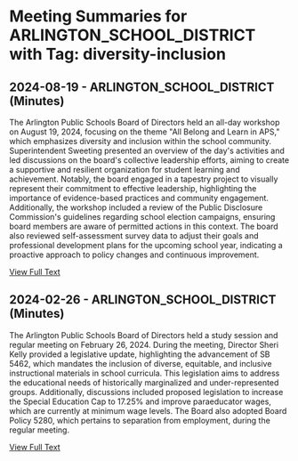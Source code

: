 # Meeting Summaries for ARLINGTON_SCHOOL_DISTRICT with Tag: diversity-inclusion

## 2024-08-19 - ARLINGTON_SCHOOL_DISTRICT (Minutes)

The Arlington Public Schools Board of Directors held an all-day workshop on August 19, 2024, focusing on the theme "All Belong and Learn in APS," which emphasizes diversity and inclusion within the school community. Superintendent Sweeting presented an overview of the day's activities and led discussions on the board's collective leadership efforts, aiming to create a supportive and resilient organization for student learning and achievement. Notably, the board engaged in a tapestry project to visually represent their commitment to effective leadership, highlighting the importance of evidence-based practices and community engagement. Additionally, the workshop included a review of the Public Disclosure Commission's guidelines regarding school election campaigns, ensuring board members are aware of permitted actions in this context. The board also reviewed self-assessment survey data to adjust their goals and professional development plans for the upcoming school year, indicating a proactive approach to policy changes and continuous improvement.

[View Full Text](https://raw.githubusercontent.com/VoronoiPerspectives/WashingtonStateSchoolBoardExplorer/refs/heads/main/data/countries/usa/states/wa/counties/snohomish/school_boards/arlington_school_district/2024/2024-08-19-minutes.txt)

## 2024-02-26 - ARLINGTON_SCHOOL_DISTRICT (Minutes)

The Arlington Public Schools Board of Directors held a study session and regular meeting on February 26, 2024. During the meeting, Director Sheri Kelly provided a legislative update, highlighting the advancement of SB 5462, which mandates the inclusion of diverse, equitable, and inclusive instructional materials in school curricula. This legislation aims to address the educational needs of historically marginalized and under-represented groups. Additionally, discussions included proposed legislation to increase the Special Education Cap to 17.25% and improve paraeducator wages, which are currently at minimum wage levels. The Board also adopted Board Policy 5280, which pertains to separation from employment, during the regular meeting.

[View Full Text](https://raw.githubusercontent.com/VoronoiPerspectives/WashingtonStateSchoolBoardExplorer/refs/heads/main/data/countries/usa/states/wa/counties/snohomish/school_boards/arlington_school_district/2024/2024-02-26-minutes.txt)

